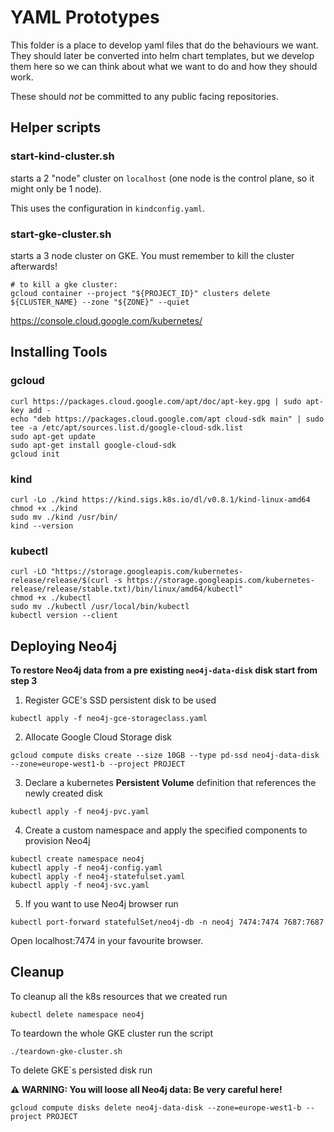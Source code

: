 # YAML Prototypes

This folder is a place to develop yaml files that do the behaviours we want.
They should later be converted into helm chart templates, 
but we develop them here so we can think about what we want to do and how they should work.

These should *not* be committed to any public facing repositories. 

## Helper scripts

### start-kind-cluster.sh
starts a 2 "node" cluster on `localhost` (one node is the control plane, so it might only be 1 node).

This uses the configuration in `kindconfig.yaml`.

### start-gke-cluster.sh
starts a 3 node cluster on GKE. You must remember to kill the cluster afterwards!

```shell script
# to kill a gke cluster:
gcloud container --project "${PROJECT_ID}" clusters delete ${CLUSTER_NAME} --zone "${ZONE}" --quiet
```

https://console.cloud.google.com/kubernetes/

## Installing Tools

### gcloud
```shell script
curl https://packages.cloud.google.com/apt/doc/apt-key.gpg | sudo apt-key add -
echo "deb https://packages.cloud.google.com/apt cloud-sdk main" | sudo tee -a /etc/apt/sources.list.d/google-cloud-sdk.list
sudo apt-get update
sudo apt-get install google-cloud-sdk
gcloud init
```

### kind 

```shell script
curl -Lo ./kind https://kind.sigs.k8s.io/dl/v0.8.1/kind-linux-amd64
chmod +x ./kind
sudo mv ./kind /usr/bin/
kind --version
```

### kubectl

```shell script
curl -LO "https://storage.googleapis.com/kubernetes-release/release/$(curl -s https://storage.googleapis.com/kubernetes-release/release/stable.txt)/bin/linux/amd64/kubectl"
chmod +x ./kubectl
sudo mv ./kubectl /usr/local/bin/kubectl
kubectl version --client
```

## Deploying Neo4j
 **To restore Neo4j data from a pre existing `neo4j-data-disk` disk start from step 3**

1. Register GCE's SSD persistent disk to be used
```shell script
kubectl apply -f neo4j-gce-storageclass.yaml
```
2. Allocate Google Cloud Storage disk 
```shell script
gcloud compute disks create --size 10GB --type pd-ssd neo4j-data-disk --zone=europe-west1-b --project PROJECT
```
3. Declare a kubernetes **Persistent Volume** definition that references the newly created disk
```shell script
kubectl apply -f neo4j-pvc.yaml
```
4. Create a custom namespace and apply the specified components to provision Neo4j
```shell script
kubectl create namespace neo4j
kubectl apply -f neo4j-config.yaml
kubectl apply -f neo4j-statefulset.yaml
kubectl apply -f neo4j-svc.yaml
```
5. If you want to use Neo4j browser run
 ```shell script
kubectl port-forward statefulSet/neo4j-db -n neo4j 7474:7474 7687:7687
```

Open localhost:7474 in your favourite browser.

## Cleanup

To cleanup all the k8s resources that we created run
```shell script
kubectl delete namespace neo4j
```
To teardown the whole GKE cluster run the script
```shell script
./teardown-gke-cluster.sh
```
To delete GKE`s persisted disk run

 **⚠ WARNING: You will loose all Neo4j data: Be very careful here!**
```shell script
gcloud compute disks delete neo4j-data-disk --zone=europe-west1-b --project PROJECT
```
